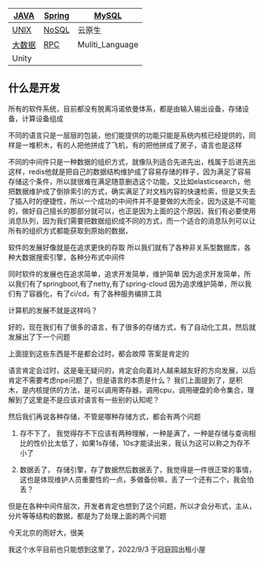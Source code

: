 | [JAVA](./java/README.md)       | [Spring](./Spring/README.md) | [MySQL](./MySQL/README.md) |
| ------------------------------ | ---------------------------- | -------------------------- |
| [UNIX](./Unix/README.md)       | [NoSQL](./NoSQL/README.md)   | 云原生                     |
| [大数据](./big_data/README.md) | [RPC](./rpc/README.md)       | Muliti_Language            |
| Unity                          |                              |                            |

## 什么是开发

所有的软件系统，目前都没有脱离冯诺依曼体系，都是由输入输出设备，存储设备，计算设备组成

不同的语言只是一层层的包装，他们能提供的功能只能是系统内核已经提供的，同样是一堆积木，有的人把他拼成了飞机，有的把他拼成了房子，语言也是这样

不同的中间件只是一种数据的组织方式，就像队列适合先进先出，栈属于后进先出这样，redis他就是把自己的数据结构维护成了容易存储的样子，因为满足了容易存储这个条件，所以就很难在满足随意删选这个功能，又比如elasticsearch，他把数据维护成了倒排索引的方式，确实满足了对文档内容的快速检索，但是又失去了插入时的便捷性，所以一个成功的中间件并不是要做的大而全，因为这是不可能的，做好自己擅长的那部分就可以，也正是因为上面的这个原因，我们有必要使用消息队列，因为我们需要把数据组织成不同的方式，而一个适合的消息队列可以让所有的组织方式都能获取到原始的数据，

软件的发展好像就是在追求更快的存取
所以我们就有了各种非关系型数据库，各种大数据搜索引擎，各种分布式中间件

同时软件的发展也在追求简单，追求开发简单，维护简单
因为追求开发简单，所以我们有了springboot,有了netty,有了spring-cloud
因为追求维护简单，所以我们有了容器化，有了ci/cd，有了各种服务编排工具

计算机的发展不就是这样吗？

好的，现在我们有了很多的语言，有了很多的存储方式，有了自动化工具，然后就发展出了下一个问题

上面提到这些东西是不是都会过时，都会故障
答案是肯定的

语言肯定会过时，这是毫无疑问的，肯定会向着对人越来越友好的方向发展，以后肯定不需要考虑npe问题了，但是语言的本质是什么？
我们上面提到了，是积木，是内核提供的方法，是可以调用寄存器，调用cpu，调用硬盘的命令集合，理解到了这里是不是应该对语言有一些别的认知呢？

然后我们再说各种存储，不管是哪种存储方式，都会有两个问题

1. 存不下了， 我觉得存不下应该有两种理解，一种是满了，一种是存储与查询相比的性价比太低了，如果1s存储，10s才能读出来，我认为这可以称之为存不小了

2. 数据丢了， 存储引擎，存了数据然后数据丢了，我觉得是一件很正常的事情，这也是体现维护人员重要性的一点，多做备份嘛，丢了一个还有二个，我会怕丢？

但是在各种中间件层次，开发者肯定也想到了这个问题，所以才会分布式，主从，分片等等结构的数据，都是为了处理上面的两个问题

今天北京的雨好大，很美

我这个水平目前也只能想到这里了，2022/9/3 于冠庭园出租小屋
